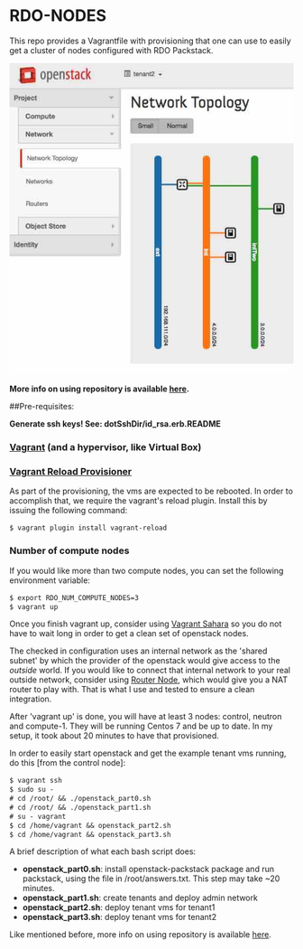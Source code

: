 # RDO-NODES

This repo provides a Vagrantfile with provisioning that one can use to easily
get a cluster of nodes configured with RDO Packstack.

![RDO Nodes Example topology](https://raw.githubusercontent.com/flavio-fernandes/rdo-nodes/master/images/rdo-nodes%20example.jpg)

**More info on using repository is available [here][4].**

##Pre-requisites:

**Generate ssh keys! See: dotSshDir/id_rsa.erb.README**

### [Vagrant][0] (and a hypervisor, like Virtual Box)

### [Vagrant Reload Provisioner][1]

As part of the provisioning, the vms are expected to be rebooted. In order to accomplish that,
we require the vagrant's reload plugin. Install this by issuing the following command:

    $ vagrant plugin install vagrant-reload

### Number of compute nodes

If you would like more than two compute nodes, you can set the following environment variable:

    $ export RDO_NUM_COMPUTE_NODES=3
    $ vagrant up

Once you finish vagrant up, consider using [Vagrant Sahara][2] so you do not have to wait long
in order to get a clean set of openstack nodes.

The checked in configuration uses an internal network as the 'shared subnet' by which the provider
of the openstack would give access to the *outside* world. If you would like to connect that
internal network to your real outside network, consider using [Router Node][3], which
would give you a NAT router to play with. That is what I use and tested to ensure a clean
integration.

After 'vagrant up' is done, you will have at least 3 nodes: control, neutron and compute-1. They
will be running Centos 7 and be up to date. In my setup, it took about 20 minutes to have that
provisioned.

In order to easily start openstack and get the example tenant vms running, do this [from the control node]:

    $ vagrant ssh
    $ sudo su -
    # cd /root/ && ./openstack_part0.sh
    # cd /root/ && ./openstack_part1.sh
    # su - vagrant
    $ cd /home/vagrant && openstack_part2.sh
    $ cd /home/vagrant && openstack_part3.sh

A brief description of what each bash script does:

- **openstack_part0.sh**: install openstack-packstack package and run packstack, using the file in /root/answers.txt. This step may take ~20 minutes.
- **openstack_part1.sh**: create tenants and deploy admin network
- **openstack_part2.sh**: deploy tenant vms for tenant1
- **openstack_part3.sh**: deploy tenant vms for tenant2

Like mentioned before, more info on using repository is available [here][4].

[0]: https://www.vagrantup.com/ "Vagrant"
[1]: https://github.com/aidanns/vagrant-reload "Vagrant Reload"
[2]: https://github.com/jedi4ever/sahara "Vagrant Sahara"
[3]: https://github.com/flavio-fernandes/router-node "Router Node"
[4]: http://flaviof.com/blog/work/how-to-openstack-from-vagrant.html "OpenStack using Vagrant"
